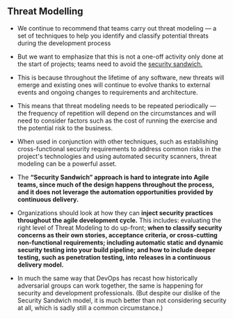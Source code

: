## Threat Modelling

* We continue to recommend that teams carry out threat modeling — a set of techniques to help you identify and classify potential threats during the development process 
* But we want to emphasize that this is not a one-off activity only done at the start of projects; teams need to avoid the [security sandwich.](https://www.thoughtworks.com/radar/techniques/security-sandwich) 
* This is because throughout the lifetime of any software, new threats will emerge and existing ones will continue to evolve thanks to external events and ongoing changes to requirements and architecture. 
* This means that threat modeling needs to be repeated periodically — the frequency of repetition will depend on the circumstances and will need to consider factors such as the cost of running the exercise and the potential risk to the business. 
* When used in conjunction with other techniques, such as establishing cross-functional security requirements to address common risks in the project's technologies and using automated security scanners, threat modeling can be a powerful asset.

* The **“Security Sandwich” approach is hard to integrate into Agile teams, since much of the design happens throughout the process, and it does not leverage the automation opportunities provided by continuous delivery.** 
* Organizations should look at how they can **inject security practices throughout the agile development cycle.** This includes: evaluating the right level of Threat Modeling to do up-front; **when to classify security concerns as their own stories, acceptance criteria, or cross-cutting non-functional requirements; including automatic static and dynamic security testing into your build pipeline; and how to include deeper testing, such as penetration testing, into releases in a continuous delivery model.** 
* In much the same way that DevOps has recast how historically adversarial groups can work together, the same is happening for security and development professionals. (But despite our dislike of the Security Sandwich model, it is much better than not considering security at all, which is sadly still a common circumstance.)
